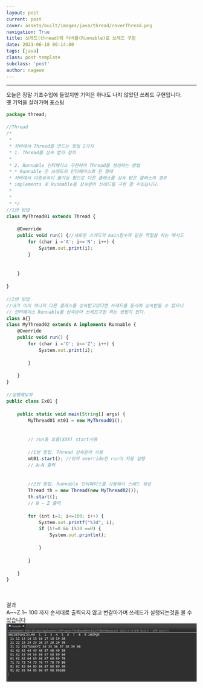 ```yaml
---
layout: post
current: post
cover: assets/built/images/java/thread/coverThread.png
navigation: True
title: 쓰레드(thread)와 러버블(Runnable)로 쓰레드 구현 
date: 2021-06-18 00:14:00
tags: [java]
class: post-template
subclass: 'post'
author: nageom
---
```

***
오늘은 정말 기초수업에 들었지만 기억은 하나도 나지 않았던 쓰레드 구현입니다.<br>
옛 기억을 살려가며 포스팅

~~~ javascript
package thread;

//Thread 
/*
 * 
 * 자바에서 Thread를 만드는 방법 2가지
 * 1. Thread를 상속 받아 정의
 * 
 * 2. Runnable 인터페이스 구현하여 Thread를 생성하는 방법
 * * Runnable 은 쓰레드의 인터페이스화 된 형태
 * 자바에서 다중상속이 불가능 함으로 다른 클래스를 상속 받은 클래스의 경우
 * implements 로 Runnable을 상속받아 쓰레드를 구현 할 수있습니다. 
 * 
 * 
 * */
//1번 방법
class MyThread01 extends Thread {
	
	@Override
	public void run() {//새로운 스레드의 main함수와 같은 역할을 하는 메서드
		for (char i ='A'; i<='N'; i++) {
			System.out.print(i);
		}
		
		
	}
	
}

//2번 방법 
//내가 이미 하나의 다른 클래스를 상속받고있다면 쓰레드를 동시에 상속받을 수 없으니
// 인터페이스 Runnable를 상속받아 쓰레드구현 하는 방법이 있다.  
class A{}
class MyThread02 extends A implements Runnable {
	@Override
	public void run() {
		for (char i ='O'; i<='Z'; i++) {
			System.out.print(i);
			
		}
		
	} 
}

//실행해보자
public class Ex01 {

	public static void main(String[] args) {
		MyThread01 mt01 = new MyThread01();
		
		
		// run을 호출(XXX) start사용
		
		//1번 방법. Thread 상속받아 사용
		mt01.start(); //위의 override한 run이 자동 실행 
		// A~N 출력
		
		
		//2번 방법. Runnable 인터페이스를 사용해서 스레드 생성
		Thread th = new Thread(new MyThread02());
		th.start();
		// N ~ Z 출력
		
		for (int i=1; i<=100; i++) {
			System.out.printf("%3d", i);
			if (i!=0 && i%10 ==0) {
				System.out.println();
				
			}
			
		}
		
	}
}




~~~
결과<br>
A~~Z 1~ 100 까지 순서대로 출력되지 않고 번갈아가며 쓰레드가 실행되는것을 볼 수 있습니다
![ex_screenshot](../../assets/built/images/java/thread/resultThread.png)

 

 

